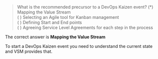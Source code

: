 > What is the recommended precursor to a DevOps Kaizen event?
(*) Mapping the Value Stream  
( ) Selecting an Agile tool for Kanban management  
( ) Defining Start and End points  
( ) Agreeing Service Level Agreements for each step in the process  

The correct answer is **Mapping the Value Stream**  

To start a DevOps Kaizen event you need to understand the current state and VSM provides that.  
